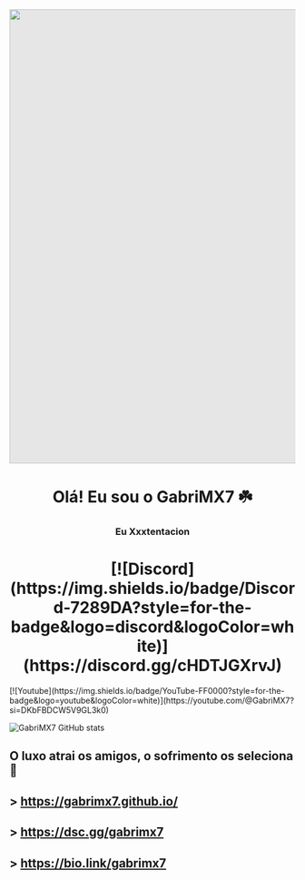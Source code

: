 <div align="center">
<img style="display: block;-webkit-user-select: none;margin: auto;background-color: hsl(0, 0%, 90%);" src=".github/66d3bb381b85340508dbbec0b71804ee.gif" width='800'>
</div>
<h1 align="center">Olá! Eu sou o GabriMX7 ☘️</h1>
<h3 align="center">Eu Xxxtentacion </h3>


<h1 align="center">[![Discord](https://img.shields.io/badge/Discord-7289DA?style=for-the-badge&logo=discord&logoColor=white)](https://discord.gg/cHDTJGXrvJ)</h1>
[![Youtube](https://img.shields.io/badge/YouTube-FF0000?style=for-the-badge&logo=youtube&logoColor=white)](https://youtube.com/@GabriMX7?si=DKbFBDCW5V9GL3k0)

![GabriMX7 GitHub stats](https://github-readme-stats.vercel.app/api?username=GabriMX7&show_icons=true&theme=dracula&count_private=true)

## O luxo atrai os amigos, o sofrimento os seleciona 🚀

## > https://gabrimx7.github.io/

## > https://dsc.gg/gabrimx7 

## > https://bio.link/gabrimx7

